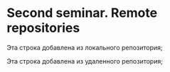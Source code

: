 # Second seminar. Remote repositories

Эта строка добавлена из локального репозитория;

Эта строка добавлена из удаленного репозитория;
